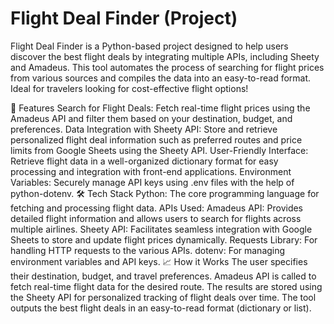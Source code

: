 # Flight Deal Finder (Project)
 
Flight Deal Finder is a Python-based project designed to help users discover the best flight deals by integrating multiple APIs, including Sheety and Amadeus. This tool automates the process of searching for flight prices from various sources and compiles the data into an easy-to-read format. Ideal for travelers looking for cost-effective flight options!

🚀 Features
Search for Flight Deals: Fetch real-time flight prices using the Amadeus API and filter them based on your destination, budget, and preferences.
Data Integration with Sheety API: Store and retrieve personalized flight deal information such as preferred routes and price limits from Google Sheets using the Sheety API.
User-Friendly Interface: Retrieve flight data in a well-organized dictionary format for easy processing and integration with front-end applications.
Environment Variables: Securely manage API keys using .env files with the help of python-dotenv.
🛠️ Tech Stack
Python: The core programming language for fetching and processing flight data.
APIs Used:
Amadeus API: Provides detailed flight information and allows users to search for flights across multiple airlines.
Sheety API: Facilitates seamless integration with Google Sheets to store and update flight prices dynamically.
Requests Library: For handling HTTP requests to the various APIs.
dotenv: For managing environment variables and API keys.
📈 How it Works
The user specifies their destination, budget, and travel preferences.
Amadeus API is called to fetch real-time flight data for the desired route.
The results are stored using the Sheety API for personalized tracking of flight deals over time.
The tool outputs the best flight deals in an easy-to-read format (dictionary or list).
